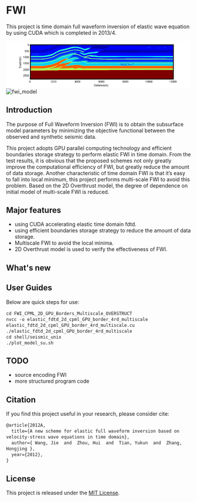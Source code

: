 # FWI
This project is time domain full waveform inversion of elastic wave equation by using CUDA which is completed in 2013/4.

![acc_model](FWI_CPML_2D_GPU_Borders_Multiscale_OVERSTRUCT/shell/acc_lambda.jpeg)
![fwi_model](FWI_CPML_2D_GPU_Borders_Multiscale_OVERSTRUCT/shell/6freq_lambda.jpeg)



## Introduction

The purpose of Full Waveform Inversion (FWI) is to obtain the subsurface model parameters by minimizing the objective functional between the observed and synthetic seismic data.

This project adopts GPU parallel computing technology and efficient boundaries storage strategy to perform elastic FWI in time domain.  From the test results, it is obvious that the proposed schemes not only greatly improve the computational efficiency of FWI, but greatly reduce the amount of data storage. Another characteristic of time domain FWI is that it’s easy to fall into local minimum, this project performs multi-scale FWI to avoid this problem. Based on the 2D Overthrust model, the degree of dependence on initial model of multi-scale FWI is reduced. 

## Major features
- using CUDA accelerating elastic time domain fdtd.
- using efficient boundaries storage strategy to reduce the amount of data storage.
- Multiscale FWI to avoid the local minima.
- 2D Overthrust model  is used to verify the effectiveness of FWI.

## What's new

## User Guides
Below are quick steps for use:
```
cd FWI_CPML_2D_GPU_Borders_Multiscale_OVERSTRUCT
nvcc -o elastic_fdtd_2d_cpml_GPU_border_4rd_multiscale elastic_fdtd_2d_cpml_GPU_border_4rd_multiscale.cu
./elastic_fdtd_2d_cpml_GPU_border_4rd_multiscale
cd shell/seismic_unix
./plot_model_su.sh

```


## TODO
- source encoding FWI
- more structured program code

## Citation
If you find this project useful in your research, please consider cite:
```
@article{2012A,
  title={A new scheme for elastic full waveform inversion based on velocity-stress wave equations in time domain},
  author={ Wang, Jie  and  Zhou, Hui  and  Tian, Yukun  and  Zhang, Hongjing },
  year={2012},
}
```


## License
This project is released under the [MIT License](LICENSE).

